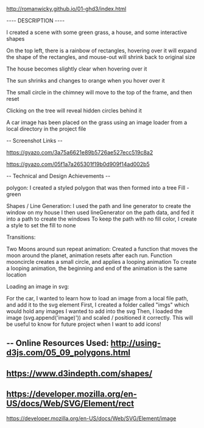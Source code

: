 http://romanwicky.github.io/01-ghd3/index.html

---- DESCRIPTION ----

I created a scene with some green grass, a house, and some interactive shapes

On the top left, there is a rainbow of rectangles, hovering over it will 
expand the shape of the rectangles, and mouse-out will shrink back to original size

The house becomes slightly clear when hovering over it

The sun shrinks and changes to orange when you hover over it

The small circle in the chimney will move to the top of the frame, and then reset

Clicking on the tree will reveal hidden circles behind it

A car image has been placed on the grass using an image loader from a local directory in the project file

-- Screenshot Links --

https://gyazo.com/3a75a6621e89b5726ae527ecc519c8a2

https://gyazo.com/05f1a7a265301f19b0d909f14ad002b5


-- Technical and Design Achievements --


polygon: 
I created a styled polygon that was then formed into a tree
Fill - green

Shapes / Line Generation: 
I used the path and line generator to create the window on my house
I then used lineGenerator on the path data, and fed it into a path to create the windows
To keep the path with no fill color, I create a style to set the fill to none


Transitions: 

Two Moons around sun repeat animation: 
Created a function that moves the moon around the planet, animation resets
after each run. Function mooncircle creates a small circle, and applies a looping animation
To create a looping animation, the beginning and end of the animation is the same location

Loading an image in svg:

For the car, I wanted to learn how to load an image from a local file path, and add it to the svg element
First, I created a folder called "imgs" which would hold any images I wanted to add into the svg
Then, I loaded the image (svg.append('image)')) and scaled / positioned it correctly. This will
be useful to know for future project when I want to add icons!

-- Online Resources Used:
http://using-d3js.com/05_09_polygons.html
-
https://www.d3indepth.com/shapes/
-
https://developer.mozilla.org/en-US/docs/Web/SVG/Element/rect
-
https://developer.mozilla.org/en-US/docs/Web/SVG/Element/image
